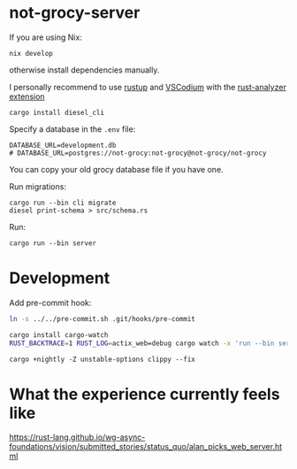 # not-grocy-server

If you are using Nix:
```
nix develop
```
otherwise install dependencies manually.

I personally recommend to use [rustup](https://www.rust-lang.org/tools/install) and [VSCodium](https://vscodium.com/#install) with the [rust-analyzer extension](https://marketplace.visualstudio.com/items?itemName=matklad.rust-analyzer)

```
cargo install diesel_cli
```

Specify a database in the `.env` file:
```
DATABASE_URL=development.db
# DATABASE_URL=postgres://not-grocy:not-grocy@not-grocy/not-grocy
```

You can copy your old grocy database file if you have one.

Run migrations:
```
cargo run --bin cli migrate
diesel print-schema > src/schema.rs
```

Run:
```
cargo run --bin server
```

# Development

Add pre-commit hook:
```bash
ln -s ../../pre-commit.sh .git/hooks/pre-commit
```

```bash
cargo install cargo-watch
RUST_BACKTRACE=1 RUST_LOG=actix_web=debug cargo watch -x 'run --bin server'
```

```
cargo +nightly -Z unstable-options clippy --fix
```

# What the experience currently feels like

https://rust-lang.github.io/wg-async-foundations/vision/submitted_stories/status_quo/alan_picks_web_server.html